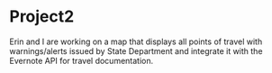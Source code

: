 Project2
========

Erin and I are working on a map that displays all points of travel with warnings/alerts issued by State Department and integrate it with the Evernote API for travel documentation.
